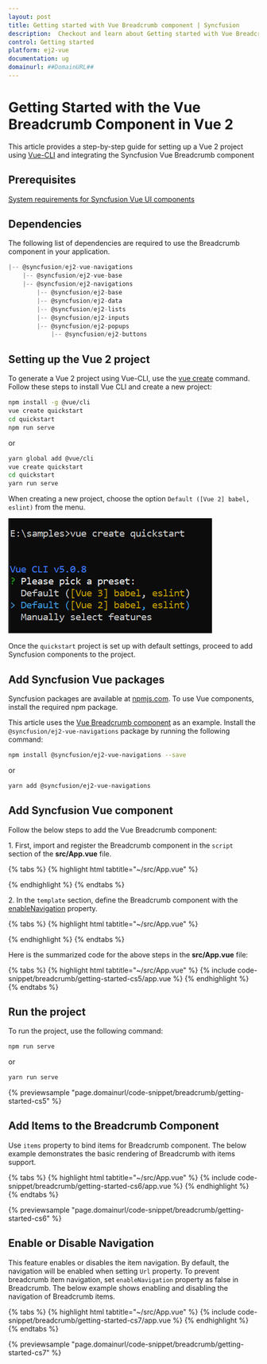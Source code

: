 ```yaml
---
layout: post
title: Getting started with Vue Breadcrumb component | Syncfusion
description:  Checkout and learn about Getting started with Vue Breadcrumb component of Syncfusion Essential JS 2 and more details.
control: Getting started 
platform: ej2-vue
documentation: ug
domainurl: ##DomainURL##
---
```


# Getting Started with the Vue Breadcrumb Component in Vue 2

This article provides a step-by-step guide for setting up a Vue 2 project using [Vue-CLI](https://cli.vuejs.org/) and integrating the Syncfusion Vue Breadcrumb component

## Prerequisites

[System requirements for Syncfusion Vue UI components](https://ej2.syncfusion.com/vue/documentation/system-requirements)

## Dependencies

The following list of dependencies are required to use the Breadcrumb component in your application.

```js
|-- @syncfusion/ej2-vue-navigations
    |-- @syncfusion/ej2-vue-base
    |-- @syncfusion/ej2-navigations
        |-- @syncfusion/ej2-base
        |-- @syncfusion/ej2-data
        |-- @syncfusion/ej2-lists
        |-- @syncfusion/ej2-inputs
        |-- @syncfusion/ej2-popups
            |-- @syncfusion/ej2-buttons
```

## Setting up the Vue 2 project

To generate a Vue 2 project using Vue-CLI, use the [vue create](https://cli.vuejs.org/#getting-started) command. Follow these steps to install Vue CLI and create a new project:

```bash
npm install -g @vue/cli
vue create quickstart
cd quickstart
npm run serve
```

or

```bash
yarn global add @vue/cli
vue create quickstart
cd quickstart
yarn run serve
```

When creating a new project, choose the option `Default ([Vue 2] babel, eslint)` from the menu.

![Vue 2 project](../appearance/images/vue2-terminal.png)

Once the `quickstart` project is set up with default settings, proceed to add Syncfusion components to the project.

## Add Syncfusion Vue packages

Syncfusion packages are available at [npmjs.com](https://www.npmjs.com/search?q=ej2-vue). To use Vue components, install the required npm package.

This article uses the [Vue Breadcrumb component](https://www.syncfusion.com/vue-components/vue-breadcrumb) as an example. Install the `@syncfusion/ej2-vue-navigations` package by running the following command:

```bash
npm install @syncfusion/ej2-vue-navigations --save
```
or

```bash
yarn add @syncfusion/ej2-vue-navigations
```

## Add Syncfusion Vue component

Follow the below steps to add the Vue Breadcrumb component:

1\. First, import and register the Breadcrumb component in the `script` section of the **src/App.vue** file.

{% tabs %}
{% highlight html tabtitle="~/src/App.vue" %}

<script>
import { BreadcrumbComponent } from "@syncfusion/ej2-vue-navigations";

export default {
   components:{
    'ejs-breadcrumb': BreadcrumbComponent
   }
}
</script>

{% endhighlight %}
{% endtabs %}

2\. In the `template` section, define the Breadcrumb component with the [enableNavigation](https://ej2.syncfusion.com/vue/documentation/api/breadcrumb/#enablenavigation) property.

{% tabs %}
{% highlight html tabtitle="~/src/App.vue" %}

<template>
<div>
<ejs-breadcrumb :enableNavigation='false'></ejs-breadcrumb>
</div>
</template>

{% endhighlight %}
{% endtabs %}

Here is the summarized code for the above steps in the **src/App.vue** file:

{% tabs %}
{% highlight html tabtitle="~/src/App.vue" %}
{% include code-snippet/breadcrumb/getting-started-cs5/app.vue %}
{% endhighlight %}
{% endtabs %}

## Run the project

To run the project, use the following command:

```bash
npm run serve
```

or

```bash
yarn run serve
```
        
{% previewsample "page.domainurl/code-snippet/breadcrumb/getting-started-cs5" %}

## Add Items to the Breadcrumb Component

Use `items` property to bind items for Breadcrumb component. The below example demonstrates the basic rendering of Breadcrumb with items support.

{% tabs %}
{% highlight html tabtitle="~/src/App.vue" %}
{% include code-snippet/breadcrumb/getting-started-cs6/app.vue %}
{% endhighlight %}
{% endtabs %}
        
{% previewsample "page.domainurl/code-snippet/breadcrumb/getting-started-cs6" %}

## Enable or Disable Navigation

This feature enables or disables the item navigation. By default, the navigation will be enabled when setting `Url` property. To prevent breadcrumb item navigation, set `enableNavigation` property as false in Breadcrumb. The below example shows enabling and disabling the navigation of Breadcrumb items.

{% tabs %}
{% highlight html tabtitle="~/src/App.vue" %}
{% include code-snippet/breadcrumb/getting-started-cs7/app.vue %}
{% endhighlight %}
{% endtabs %}
        
{% previewsample "page.domainurl/code-snippet/breadcrumb/getting-started-cs7" %}